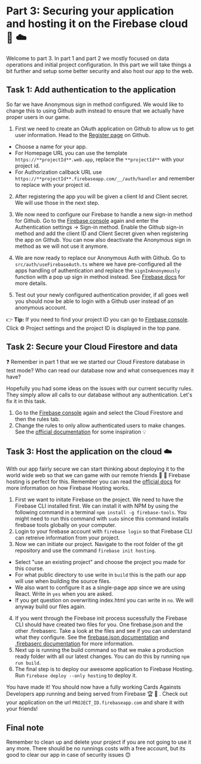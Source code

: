 # Part 3: Securing your application and hosting it on the Firebase cloud 🔐 ☁️
Welcome to part 3. In part 1 and part 2 we mostly focused on data operations and initial project configuration. In this part we will take things a bit further and setup some better security and also host our app to the web. 

## Task 1: Add authentication to the application
So far we have Anonymous sign in method configured. We would like to change this to using Github auth instead to ensure that we actually have proper users in our game. 

1. First we need to create an OAuth application on Github to allow us to get user information. Head to the [Register page](https://github.com/settings/applications/new) on Github. 
- Choose a name for your app. 
- For Homepage URL you can use the template `https://**projectId**.web.app`, replace the `**projectId**` with your project id.
- For Authorization callback URL use `https://**projectId**.firebaseapp.com/__/auth/handler` and remember to replace with your project id.
 2. After registering the app you will be given a client Id and Client secret. We will use those in the next step. 

3. We now need to configure our Firebase to handle a new sign-in method for Github. Go to the [Firebase console](https://console.firebase.google.com/?authuser=0) again and enter the Authentication settings -> Sign-in method. Enable the Github sign-in method and add the client ID and Client Secret given when registering the app on Github. You can now also deactivate the Anonymous sign in method as we will not use it anymore.

4. We are now ready to replace our Anonymous Auth with Github. Go to `src/auth/useFirebaseAuth.ts` where we have pre-configured all the apps handling of authentication and replace the `signInAnonymously` function with a pop up sign in method instead. See [Firebase docs](https://firebase.google.com/docs/auth/web/github-auth#handle_the_sign-in_flow_with_the_firebase_sdk) for more details.

5. Test out your newly configured authentication provider, if all goes well you should now be able to login with a Github user instead of an anonymous account.

👉 **Tip:** If you need to find your project ID you can go to [Firebase console](https://console.firebase.google.com/?authuser=0). Click ⚙️ Project settings and the project ID is displayed in the top pane.


## Task 2: Secure your Cloud Firestore and data

❓ Remember in part 1 that we we started our Cloud Firestore database in test mode? Who can read our database now and what consequences may it have?

Hopefully you had some ideas on the issues with our current security rules. They simply allow all calls to our database without any authentication. Let's fix it in this task.

1. Go to the [Firebase console](https://console.firebase.google.com/?authuser=0) again and select the Cloud Firestore and then the rules tab. 
2. Change the rules to only allow authenticated users to make changes. See the [official documentation](https://firebase.google.com/docs/firestore/security/get-started#writing_rules) for some inspiration 💡 

## Task 3: Host the application on the cloud ☁️ 
With our app fairly secure we can start thinking about deploying it to the world wide web so that we can game with our remote friends 👭 👬 Firebase hosting is perfect for this. Remember you can read the [official docs](https://firebase.google.com/docs/hosting) for more information on how Firebase Hosting works. 

1. First we want to initate Firebase on the project. We need to have the Firebase CLI installed first. We can install it with NPM by using the following command in a terminal `npm install -g firebase-tools`. You might need to run this command with `sudo` since this command installs firebase tools globally on your computer.
2. Login to your firebase account with `firebase login` so that Firebase CLI can retreive information from your project.
3. Now we can initiate our project. Navigate to the root folder of the git repository and use the command `firebase init hosting`. 
- Select "use an existing project" and choose the project you made for this course. 
- For what public directory to use write in `build` this is the path our app will use when building the source files.
- We also want to configure it as a single-page app since we are using React. Write in `yes` when you are asked.
- If you get question on overwriting index.html you can write in `no`. We will anyway build our files again.
4. If you went through the Firebase init process sucessfully the Firebase CLI should have created two files for you. One firebase.json and the other .firebaserc. Take a look at the files and see if you can understand what they configure. See the [firebase.json documentation](https://firebase.google.com/docs/cli#the_firebasejson_file) and [.firebaserc documentation](https://firebase.google.com/docs/cli#project_aliases) for more information. 
5. Next up is running the build command so that we make a production ready folder with all our latest changes. You can do this by running `npm run build`.
3. The final step is to deploy our awesome application to Firebase Hosting. Run `firebase deploy --only hosting` to deploy it. 

You have made it! You should now have a fully working Cards Againsts Developers app running and being served from Firebase 🏆  🎉 .  Check out your application on the url `PROJECT_ID.firebaseapp.com` and share it with your friends!

## Final note
Remember to clean up and delete your project if you are not going to use it any more. There should be no runnings costs with a free account, but its good to clear our app in case of security issues 😊 
